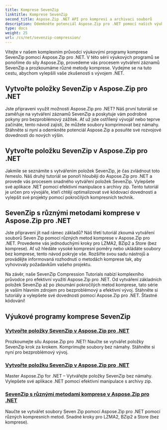 ```yaml
---
title: Komprese SevenZip
linktitle: Komprese SevenZip
second_title: Aspose.Zip .NET API pro kompresi a archivaci souborů
description: Odemkněte potenciál Aspose.Zip pro .NET pomocí našich výukových programů komprese SevenZip. Bez námahy vytvořte položky SevenZip a prozkoumejte různé metody komprese.
type: docs
weight: 25
url: /cs/net/sevenzip-compression/
---
```



Vítejte v našem komplexním průvodci výukovými programy komprese SevenZip pomocí Aspose.Zip pro .NET. V této sérii výukových programů se ponoříme do síly Aspose.Zip, provedeme vás procesem vytváření záznamů SevenZip a prozkoumáme různé metody komprese. Vydejme se na tuto cestu, abychom vylepšili vaše zkušenosti s vývojem .NET.

## Vytvořte položky SevenZip v Aspose.Zip pro .NET

Jste připraveni využít možnosti Aspose.Zip pro .NET? Náš první tutoriál se zaměřuje na vytváření záznamů SevenZip a poskytuje vám podrobné pokyny pro bezproblémový zážitek. Ať už jste ostřílený vývojář nebo teprve začínáte, tento návod zajistí, že můžete soubory komprimovat bez námahy. Stáhněte si nyní a odemkněte potenciál Aspose.Zip a posuňte své rozvojové dovednosti do nových výšin.

## Vytvořte položku SevenZip v Aspose.Zip pro .NET

Jakmile se seznámíte s vytvářením položek SevenZip, je čas zvládnout toto řemeslo. Náš druhý tutoriál se ponoří hlouběji do Aspose.Zip pro .NET a provede vás procesem snadného vytváření položek SevenZip. Vylepšete své aplikace .NET pomocí efektivní manipulace s archivy zip. Tento tutoriál je určen pro vývojáře, kteří chtějí optimalizovat své kódovací dovednosti a vylepšit své projekty pomocí pokročilých kompresních technik.

## SevenZip s různými metodami komprese v Aspose.Zip pro .NET

Jste připraveni jít nad rámec základů? Náš třetí tutoriál zkoumá vytváření souborů Seven Zip pomocí různých metod komprese v Aspose.Zip pro .NET. Provedeme vás jednoduchými kroky pro LZMA2, BZip2 a Store (bez komprese). Ať už hledáte vysoké kompresní poměry nebo ukládáte soubory bez komprese, tento návod pokryje vše. Rozšiřte svou sadu nástrojů a provádějte informovaná rozhodnutí o metodách komprese tak, aby vyhovovaly požadavkům vašeho projektu.

Na závěr, naše SevenZip Compression Tutorials nabízí komplexního průvodce pro efektivní využití Aspose.Zip pro .NET. Od vytváření základních položek SevenZip až po zkoumání pokročilých metod komprese, tato série je vaším hlavním zdrojem pro bezproblémový a efektivní vývoj. Stáhněte si tutoriály a vylepšete své dovednosti pomocí Aspose.Zip pro .NET. Šťastné kódování!
## Výukové programy komprese SevenZip
### [Vytvořte položky SevenZip v Aspose.Zip pro .NET](./create-sevenzip-entries/)
Prozkoumejte sílu Aspose.Zip pro .NET! Naučte se vytvářet položky SevenZip krok za krokem. Komprimujte soubory bez námahy. Stáhněte si nyní pro bezproblémový vývoj.
### [Vytvořte položku SevenZip v Aspose.Zip pro .NET](./create-sevenzip-entry/)
Master Aspose.Zip for .NET – Vytvářejte položky SevenZip bez námahy. Vylepšete své aplikace .NET pomocí efektivní manipulace s archivy zip.
### [SevenZip s různými metodami komprese v Aspose.Zip pro .NET](./sevenzip-various-compression-methods/)
Naučte se vytvářet soubory Seven Zip pomocí Aspose.Zip pro .NET pomocí různých kompresních metod. Snadné kroky pro LZMA2, BZip2 a Store (bez komprese).
